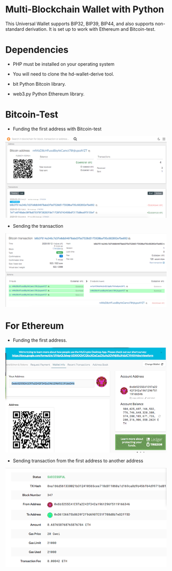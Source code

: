 # Multi-Blockchain Wallet with Python


This Universal Wallet supports BIP32, BIP39, BIP44, and also supports non-standard derivation. It is set up to work with Ethereum and Bitcoin-test.


# Dependencies

- PHP must be installed on your operating system 

- You will need to clone the hd-wallet-derive tool.

- bit Python Bitcoin library.

- web3.py Python Ethereum library.

# Bitcoin-Test

- Funding the first address with Bitcoin-test

![First Account](https://github.com/JessicaDeCunha/Multi-Blockchain-Wallet-in-Python/blob/master/Images/bitcoin-first-account.png)

- Sending the transaction 

![Sending transaction](https://github.com/JessicaDeCunha/Multi-Blockchain-Wallet-in-Python/blob/master/Images/bitcoin-second.png)

# For Ethereum

- Funding the first address.

![Funding ethereum](https://github.com/JessicaDeCunha/Multi-Blockchain-Wallet-in-Python/blob/master/Images/first-account-fund.png)

- Sending transaction from the first address to another address

![Sending ETH](https://github.com/JessicaDeCunha/Multi-Blockchain-Wallet-in-Python/blob/master/Images/sending-eth-txn.png)
